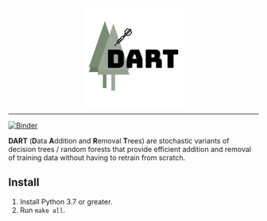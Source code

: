<p align="center">
  <img src=images/logo.png?raw=true" alt="logo"/>
</p>

---
[![Binder](https://mybinder.org/badge_logo.svg)](https://mybinder.org/v2/gh/jjbrophy47/tree_deletion/master)

**DART** (**D**ata **A**ddition and **R**emoval **T**rees) are stochastic variants of decision trees / random forests that provide efficient addition and removal of training data without having to retrain from scratch.

Install
---
1. Install Python 3.7 or greater.
1. Run `make all`.
